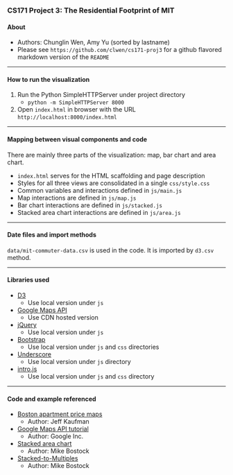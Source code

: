 ### CS171 Project 3: The Residential Footprint of MIT

#### About
* Authors: Chunglin Wen, Amy Yu (sorted by lastname)
* Please see `https://github.com/clwen/cs171-proj3` for a github flavored markdown version of the `README`

---

#### How to run the visualization

1. Run the Python SimpleHTTPServer under project directory
    * `python -m SimpleHTTPServer 8000`
2. Open `index.html` in browser with the URL `http://localhost:8000/index.html`

---

#### Mapping between visual components and code

There are mainly three parts of the visualization: map, bar chart and area chart.

* `index.html` serves for the HTML scaffolding and page description
* Styles for all three views are consolidated in a single `css/style.css`
* Common variables and interactions defined in `js/main.js`
* Map interactions are defined in `js/map.js`
* Bar chart interactions are defined in `js/stacked.js`
* Stacked area chart interactions are defined in `js/area.js`

---

#### Date files and import methods

`data/mit-commuter-data.csv` is used in the code. It is imported by `d3.csv` method.

---

#### Libraries used

* [D3](http://d3js.org/)
    * Use local version under `js`
* [Google Maps API](https://developers.google.com/maps/)
    * Use CDN hosted version
* [jQuery](http://jquery.com/)
    * Use local version under `js`
* [Bootstrap](http://twitter.github.io/bootstrap/)
    * Use local version under `js` and `css` directories
* [Underscore](http://underscorejs.org/)
    * Use local version under `js` directory
* [intro.js](http://usablica.github.io/intro.js/)
    * Use local version under `js` and `css` directory

---

#### Code and example referenced

* [Boston apartment price maps](http://www.jefftk.com/news/2013-01-29)
    * Author: Jeff Kaufman
* [Google Maps API tutorial](https://developers.google.com/maps/documentation/javascript/examples/layer-fusiontables-simple)
    * Author: Google Inc.
* [Stacked area chart](http://bl.ocks.org/mbostock/3885211)
    * Author: Mike Bostock
* [Stacked-to-Multiples](http://bl.ocks.org/mbostock/4679202)
    * Author: Mike Bostock



